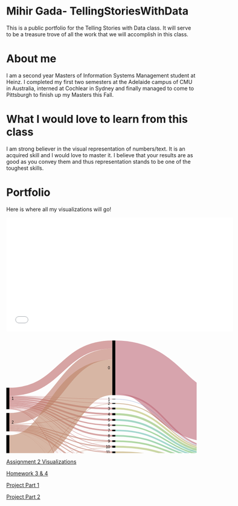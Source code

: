# Mihir Gada- TellingStoriesWithData
This is a public portfolio for the Telling Stories with Data class. It will serve to be a treasure trove of all the work that we will accomplish in this class.

# About me
I am a second year Masters of Information Systems Management student at Heinz. I completed my first two semesters at the Adelaide campus of CMU in Australia, interned at Cochlear in Sydney and finally managed to come to Pittsburgh to finish up my Masters this Fall.

# What I would love to learn from this class
I am strong believer in the visual representation of numbers/text. It is an acquired skill and I would love to master it. I believe that your results are as good as you convey them and thus representation stands to be one of the toughest skills.

# Portfolio
Here is where all my visualizations will go!

<iframe title="Left-click&amp;nbsp;" aria-label="Bar Chart" src="//datawrapper.dwcdn.net/BFpej/1/" scrolling="no" frameborder="0" style="border: none;" width="600" height="301"></iframe>


<svg width="850" height="520" xmlns="http://www.w3.org/2000/svg"><g transform="translate(0, 10)"><g class="links" fill="none" stroke-opacity="0.6"><path d="M8,147.92971734148207C144.33333333333334,147.92971734148207,144.33333333333334,166.10007639419413,280.6666666666667,166.10007639419413" stroke-width="1.2299465240641712" style="stroke: rgb(191, 105, 105);"></path><path d="M8,176.30634071810545C144.33333333333334,176.30634071810545,144.33333333333334,294.1405653170359,280.6666666666667,294.1405653170359" stroke-width="1.0542398777692896" style="stroke: rgb(191, 105, 105);"></path><path d="M8,135.71810542398777C144.33333333333334,135.71810542398777,144.33333333333334,10.718105423988003,280.6666666666667,10.718105423988003" stroke-width="21.436210847975552" style="stroke: rgb(191, 105, 105);"></path><path d="M8,150.8288770053476C144.33333333333334,150.8288770053476,144.33333333333334,180.053475935829,280.6666666666667,180.053475935829" stroke-width="4.5683728036669216" style="stroke: rgb(191, 105, 105);"></path><path d="M8,175.07639419404128C144.33333333333334,175.07639419404128,144.33333333333334,279.22077922077915,280.6666666666667,279.22077922077915" stroke-width="1.4056531703590527" style="stroke: rgb(191, 105, 105);"></path><path d="M8,180.96256684491985C144.33333333333334,180.96256684491985,144.33333333333334,497.2765469824292,280.6666666666667,497.2765469824292" stroke-width="1.5813598166539342" style="stroke: rgb(191, 105, 105);"></path><path d="M8,155.22154316271966C144.33333333333334,155.22154316271966,144.33333333333334,194.446142093201,280.6666666666667,194.446142093201" stroke-width="4.2169595110771585" style="stroke: rgb(191, 105, 105);"></path><path d="M8,173.84644766997712C144.33333333333334,173.84644766997712,144.33333333333334,264.6524064171123,280.6666666666667,264.6524064171123" stroke-width="1.0542398777692896" style="stroke: rgb(191, 105, 105);"></path><path d="M8,163.74331550802142C144.33333333333334,163.74331550802142,144.33333333333334,224.19786096256684,280.6666666666667,224.19786096256684" stroke-width="3.33842627960275" style="stroke: rgb(191, 105, 105);"></path><path d="M8,179.55691367456078C144.33333333333334,179.55691367456078,144.33333333333334,458.1398013750953,280.6666666666667,458.1398013750953" stroke-width="0.5271199388846448" style="stroke: rgb(191, 105, 105);"></path><path d="M8,171.29870129870133C144.33333333333334,171.29870129870133,144.33333333333334,252.1046600458364,280.6666666666667,252.1046600458364" stroke-width="4.041252864782276" style="stroke: rgb(191, 105, 105);"></path><path d="M8,179.02979373567612C144.33333333333334,179.02979373567612,144.33333333333334,446.2070282658516,280.6666666666667,446.2070282658516" stroke-width="0.5271199388846448" style="stroke: rgb(191, 105, 105);"></path><path d="M8,159.70206264323915C144.33333333333334,159.70206264323915,144.33333333333334,210.1566080977846,280.6666666666667,210.1566080977846" stroke-width="4.744079449961803" style="stroke: rgb(191, 105, 105);"></path><path d="M8,167.3453017570665C144.33333333333334,167.3453017570665,144.33333333333334,237.97555385790673,280.6666666666667,237.97555385790673" stroke-width="3.865546218487395" style="stroke: rgb(191, 105, 105);"></path><path d="M8,179.99618029029799C144.33333333333334,179.99618029029799,144.33333333333334,469.63330786860183,280.6666666666667,469.63330786860183" stroke-width="0.35141329258976317" style="stroke: rgb(191, 105, 105);"></path><path d="M8,177.44843391902216C144.33333333333334,177.44843391902216,144.33333333333334,338.6363636363635,280.6666666666667,338.6363636363635" stroke-width="0.8785332314744079" style="stroke: rgb(191, 105, 105);"></path><path d="M8,178.50267379679147C144.33333333333334,178.50267379679147,144.33333333333334,425.67990832696694,280.6666666666667,425.67990832696694" stroke-width="0.17570664629488159" style="stroke: rgb(191, 105, 105);"></path><path d="M8,176.9213139801375C144.33333333333334,176.9213139801375,144.33333333333334,321.4323911382736,280.6666666666667,321.4323911382736" stroke-width="0.17570664629488159" style="stroke: rgb(191, 105, 105);"></path><path d="M8,146.87547746371277C144.33333333333334,146.87547746371277,144.33333333333334,155.04583651642483,280.6666666666667,155.04583651642483" stroke-width="0.8785332314744079" style="stroke: rgb(191, 105, 105);"></path><path d="M8,177.97555385790682C144.33333333333334,177.97555385790682,144.33333333333334,354.0832696715048,280.6666666666667,354.0832696715048" stroke-width="0.17570664629488159" style="stroke: rgb(191, 105, 105);"></path><path d="M8,178.23911382734914C144.33333333333334,178.23911382734914,144.33333333333334,415.4163483575246,280.6666666666667,415.4163483575246" stroke-width="0.35141329258976317" style="stroke: rgb(191, 105, 105);"></path><path d="M8,178.67838044308635C144.33333333333334,178.67838044308635,144.33333333333334,435.8556149732618,280.6666666666667,435.8556149732618" stroke-width="0.17570664629488159" style="stroke: rgb(191, 105, 105);"></path><path d="M8,206.24904507257452C144.33333333333334,206.24904507257452,144.33333333333334,35.93200916730351,280.6666666666667,35.93200916730351" stroke-width="28.991596638655462" style="stroke: rgb(191, 120, 105);"></path><path d="M8,226.27960275019103C144.33333333333334,226.27960275019103,144.33333333333334,281.2414056531703,280.6666666666667,281.2414056531703" stroke-width="2.635599694423224" style="stroke: rgb(191, 120, 105);"></path><path d="M8,228.82734912146682C144.33333333333334,228.82734912146682,144.33333333333334,295.89763177998475,280.6666666666667,295.89763177998475" stroke-width="2.4598930481283423" style="stroke: rgb(191, 120, 105);"></path><path d="M8,234.09854851031326C144.33333333333334,234.09854851031326,144.33333333333334,322.57448433919035,280.6666666666667,322.57448433919035" stroke-width="2.1084797555385792" style="stroke: rgb(191, 120, 105);"></path><path d="M8,231.5508021390375C144.33333333333334,231.5508021390375,144.33333333333334,309.4996180290299,280.6666666666667,309.4996180290299" stroke-width="2.987012987012987" style="stroke: rgb(191, 120, 105);"></path><path d="M8,237.1734148204737C144.33333333333334,237.1734148204737,144.33333333333334,341.09625668449183,280.6666666666667,341.09625668449183" stroke-width="4.041252864782276" style="stroke: rgb(191, 120, 105);"></path><path d="M8,223.55614973262036C144.33333333333334,223.55614973262036,144.33333333333334,266.585179526356,280.6666666666667,266.585179526356" stroke-width="2.8113063407181054" style="stroke: rgb(191, 120, 105);"></path><path d="M8,239.63330786860206C144.33333333333334,239.63330786860206,144.33333333333334,370.7601222307102,280.6666666666667,370.7601222307102" stroke-width="0.5271199388846448" style="stroke: rgb(191, 120, 105);"></path><path d="M8,221.35981665393436C144.33333333333334,221.35981665393436,144.33333333333334,197.16959511077167,280.6666666666667,197.16959511077167" stroke-width="1.2299465240641712" style="stroke: rgb(191, 120, 105);"></path><path d="M8,239.2818945760123C144.33333333333334,239.2818945760123,144.33333333333334,354.2589763177997,280.6666666666667,354.2589763177997" stroke-width="0.17570664629488159" style="stroke: rgb(191, 120, 105);"></path><path d="M8,239.98472116119183C144.33333333333334,239.98472116119183,144.33333333333334,458.4912146676851,280.6666666666667,458.4912146676851" stroke-width="0.17570664629488159" style="stroke: rgb(191, 120, 105);"></path><path d="M8,240.24828113063415C144.33333333333334,240.24828113063415,144.33333333333334,498.24293353705104,280.6666666666667,498.24293353705104" stroke-width="0.35141329258976317" style="stroke: rgb(191, 120, 105);"></path><path d="M8,222.06264323911387C144.33333333333334,222.06264323911387,144.33333333333334,239.99618029029787,280.6666666666667,239.99618029029787" stroke-width="0.17570664629488159" style="stroke: rgb(191, 120, 105);"></path><path d="M8,297.5133689839572C144.33333333333334,297.5133689839572,144.33333333333334,97.5171886936595,280.6666666666667,97.5171886936595" stroke-width="94.17876241405654" style="stroke: rgb(191, 135, 105);"></path><path d="M8,365.1604278074867C144.33333333333334,365.1604278074867,144.33333333333334,447.17341482047345,280.6666666666667,447.17341482047345" stroke-width="1.4056531703590527" style="stroke: rgb(191, 135, 105);"></path><path d="M8,361.99770817417885C144.33333333333334,361.99770817417885,144.33333333333334,372.78074866310135,280.6666666666667,372.78074866310135" stroke-width="3.5141329258976315" style="stroke: rgb(191, 135, 105);"></path><path d="M8,357.1657754010696C144.33333333333334,357.1657754010696,144.33333333333334,357.42169595110755,280.6666666666667,357.42169595110755" stroke-width="6.149732620320855" style="stroke: rgb(191, 135, 105);"></path><path d="M8,369.90450725744853C144.33333333333334,369.90450725744853,144.33333333333334,472.9717341482046,280.6666666666667,472.9717341482046" stroke-width="6.325439266615737" style="stroke: rgb(191, 135, 105);"></path><path d="M8,347.85332314744085C144.33333333333334,347.85332314744085,144.33333333333334,297.5668449197861,280.6666666666667,297.5668449197861" stroke-width="0.8785332314744079" style="stroke: rgb(191, 135, 105);"></path><path d="M8,350.92818945760126C144.33333333333334,350.92818945760126,144.33333333333334,325.91291061879303,280.6666666666667,325.91291061879303" stroke-width="4.5683728036669216" style="stroke: rgb(191, 135, 105);"></path><path d="M8,374.20932009167313C144.33333333333334,374.20932009167313,144.33333333333334,499.2093200916729,280.6666666666667,499.2093200916729" stroke-width="1.5813598166539342" style="stroke: rgb(191, 135, 105);"></path><path d="M8,348.46829640947294C144.33333333333334,348.46829640947294,144.33333333333334,311.1688311688312,280.6666666666667,311.1688311688312" stroke-width="0.35141329258976317" style="stroke: rgb(191, 135, 105);"></path><path d="M8,345.12987012987014C144.33333333333334,345.12987012987014,144.33333333333334,167.24216959511085,280.6666666666667,167.24216959511085" stroke-width="1.0542398777692896" style="stroke: rgb(191, 135, 105);"></path><path d="M8,364.19404125286485C144.33333333333334,364.19404125286485,144.33333333333334,394.9770817417874,280.6666666666667,394.9770817417874" stroke-width="0.17570664629488159" style="stroke: rgb(191, 135, 105);"></path><path d="M8,346.886936592819C144.33333333333334,346.886936592819,144.33333333333334,283.08632543926655,280.6666666666667,283.08632543926655" stroke-width="1.0542398777692896" style="stroke: rgb(191, 135, 105);"></path><path d="M8,366.30252100840346C144.33333333333334,366.30252100840346,144.33333333333334,459.01833460656974,280.6666666666667,459.01833460656974" stroke-width="0.8785332314744079" style="stroke: rgb(191, 135, 105);"></path><path d="M8,373.2429335370513C144.33333333333334,373.2429335370513,144.33333333333334,486.3101604278073,280.6666666666667,486.3101604278073" stroke-width="0.35141329258976317" style="stroke: rgb(191, 135, 105);"></path><path d="M8,353.65164247517197C144.33333333333334,353.65164247517197,144.33333333333334,343.5561497326202,280.6666666666667,343.5561497326202" stroke-width="0.8785332314744079" style="stroke: rgb(191, 135, 105);"></path><path d="M8,345.74484339190224C144.33333333333334,345.74484339190224,144.33333333333334,225.95492742551565,280.6666666666667,225.95492742551565" stroke-width="0.17570664629488159" style="stroke: rgb(191, 135, 105);"></path><path d="M8,364.36974789915973C144.33333333333334,364.36974789915973,144.33333333333334,405.1527883880823,280.6666666666667,405.1527883880823" stroke-width="0.17570664629488159" style="stroke: rgb(191, 135, 105);"></path><path d="M8,346.096256684492C144.33333333333334,346.096256684492,144.33333333333334,268.25439266615734,280.6666666666667,268.25439266615734" stroke-width="0.5271199388846448" style="stroke: rgb(191, 135, 105);"></path><path d="M8,363.9304812834225C144.33333333333334,363.9304812834225,144.33333333333334,384.7135217723451,280.6666666666667,384.7135217723451" stroke-width="0.35141329258976317" style="stroke: rgb(191, 135, 105);"></path><path d="M288.6666666666667,166.62719633307876C425,166.62719633307876,425,288.2085561497327,561.3333333333334,288.2085561497327" stroke-width="2.2841864018334608" style="stroke: rgb(191, 150, 105);"></path><path d="M288.6666666666667,295.80977845683725C425,295.80977845683725,425,327.3911382734913,561.3333333333334,327.3911382734913" stroke-width="4.39266615737204" style="stroke: rgb(191, 166, 105);"></path><path d="M288.6666666666667,70.28265851795287C425,70.28265851795287,425,200.28265851795254,561.3333333333334,200.28265851795254" stroke-width="140.56531703590528" style="stroke: rgb(191, 105, 120);"></path><path d="M288.6666666666667,142.58594346829665C425,142.58594346829665,425,284.1673032849504,561.3333333333334,284.1673032849504" stroke-width="4.041252864782276" style="stroke: rgb(191, 105, 120);"></path><path d="M288.6666666666667,180.053475935829C425,180.053475935829,425,291.63483575248284,561.3333333333334,291.63483575248284" stroke-width="4.5683728036669216" style="stroke: rgb(186, 191, 105);"></path><path d="M288.6666666666667,281.0656990068754C425,281.0656990068754,425,322.6470588235295,561.3333333333334,322.6470588235295" stroke-width="5.095492742551566" style="stroke: rgb(171, 191, 105);"></path><path d="M288.6666666666667,498.3307868601985C425,498.3307868601985,425,368.3307868601988,561.3333333333334,368.3307868601988" stroke-width="3.33842627960275" style="stroke: rgb(155, 191, 105);"></path><path d="M288.6666666666667,496.57372039724964C425,496.57372039724964,425,272.0588235294117,561.3333333333334,272.0588235294117" stroke-width="0.17570664629488159" style="stroke: rgb(155, 191, 105);"></path><path d="M288.6666666666667,195.06111535523308C425,195.06111535523308,425,296.642475171887,561.3333333333334,296.642475171887" stroke-width="5.446906035141329" style="stroke: rgb(140, 191, 105);"></path><path d="M288.6666666666667,266.3216195569136C425,266.3216195569136,425,317.9029793735677,561.3333333333334,317.9029793735677" stroke-width="4.39266615737204" style="stroke: rgb(125, 191, 105);"></path><path d="M288.6666666666667,224.28571428571428C425,224.28571428571428,425,305.86707410236835,561.3333333333334,305.86707410236835" stroke-width="3.5141329258976315" style="stroke: rgb(110, 191, 105);"></path><path d="M288.6666666666667,458.7547746371274C425,458.7547746371274,425,359.1061879297175,561.3333333333334,359.1061879297175" stroke-width="1.4056531703590527" style="stroke: rgb(105, 191, 115);"></path><path d="M288.6666666666667,457.96409472880043C425,457.96409472880043,425,271.70741023682194,561.3333333333334,271.70741023682194" stroke-width="0.17570664629488159" style="stroke: rgb(105, 191, 115);"></path><path d="M288.6666666666667,252.1046600458364C425,252.1046600458364,425,313.6860198624905,561.3333333333334,313.6860198624905" stroke-width="4.041252864782276" style="stroke: rgb(105, 191, 130);"></path><path d="M288.6666666666667,446.29488158899903C425,446.29488158899903,425,271.26814362108473,561.3333333333334,271.26814362108473" stroke-width="0.7028265851795263" style="stroke: rgb(105, 191, 145);"></path><path d="M288.6666666666667,447.2612681436209C425,447.2612681436209,425,357.7883880825059,561.3333333333334,357.7883880825059" stroke-width="1.2299465240641712" style="stroke: rgb(105, 191, 145);"></path><path d="M288.6666666666667,210.1566080977846C425,210.1566080977846,425,301.73796791443857,561.3333333333334,301.73796791443857" stroke-width="4.744079449961803" style="stroke: rgb(105, 191, 161);"></path><path d="M288.6666666666667,238.06340718105417C425,238.06340718105417,425,309.64476699770825,561.3333333333334,309.64476699770825" stroke-width="4.041252864782276" style="stroke: rgb(105, 191, 176);"></path><path d="M288.6666666666667,472.88388082505713C425,472.88388082505713,425,363.05958747135236,561.3333333333334,363.05958747135236" stroke-width="6.501145912910618" style="stroke: rgb(105, 191, 191);"></path><path d="M288.6666666666667,469.5454545454544C425,469.5454545454544,425,271.8831168831168,561.3333333333334,271.8831168831168" stroke-width="0.17570664629488159" style="stroke: rgb(105, 191, 191);"></path><path d="M288.6666666666667,341.1841100076393C425,341.1841100076393,425,342.4140565317037,561.3333333333334,342.4140565317037" stroke-width="5.622612681436211" style="stroke: rgb(105, 176, 191);"></path><path d="M288.6666666666667,338.28495034377374C425,338.28495034377374,425,270.8288770053475,561.3333333333334,270.8288770053475" stroke-width="0.17570664629488159" style="stroke: rgb(105, 176, 191);"></path><path d="M288.6666666666667,425.67990832696694C425,425.67990832696694,425,356.90985485103147,561.3333333333334,356.90985485103147" stroke-width="0.17570664629488159" style="stroke: rgb(105, 161, 191);"></path><path d="M288.6666666666667,324.77081741787634C425,324.77081741787634,425,336.1764705882354,561.3333333333334,336.1764705882354" stroke-width="6.8525592055003814" style="stroke: rgb(105, 145, 191);"></path><path d="M288.6666666666667,155.04583651642483C425,155.04583651642483,425,286.62719633307876,561.3333333333334,286.62719633307876" stroke-width="0.8785332314744079" style="stroke: rgb(105, 130, 191);"></path><path d="M288.6666666666667,357.24598930481267C425,357.24598930481267,425,348.47593582887714,561.3333333333334,348.47593582887714" stroke-width="6.501145912910618" style="stroke: rgb(105, 115, 191);"></path><path d="M288.6666666666667,415.4163483575246C425,415.4163483575246,425,356.64629488158914,561.3333333333334,356.64629488158914" stroke-width="0.35141329258976317" style="stroke: rgb(110, 105, 191);"></path><path d="M288.6666666666667,435.8556149732618C425,435.8556149732618,425,357.08556149732635,561.3333333333334,357.08556149732635" stroke-width="0.17570664629488159" style="stroke: rgb(125, 105, 191);"></path><path d="M288.6666666666667,309.7631779984722C425,309.7631779984722,425,331.16883116883133,561.3333333333334,331.16883116883133" stroke-width="3.1627196333078684" style="stroke: rgb(140, 105, 191);"></path><path d="M288.6666666666667,308.0939648586708C425,308.0939648586708,425,270.65317035905264,561.3333333333334,270.65317035905264" stroke-width="0.17570664629488159" style="stroke: rgb(140, 105, 191);"></path><path d="M288.6666666666667,372.51718869365897C425,372.51718869365897,425,353.74713521772355,561.3333333333334,353.74713521772355" stroke-width="4.041252864782276" style="stroke: rgb(155, 105, 191);"></path><path d="M288.6666666666667,394.9770817417874C425,394.9770817417874,425,356.20702826585193,561.3333333333334,356.20702826585193" stroke-width="0.17570664629488159" style="stroke: rgb(171, 105, 191);"></path><path d="M288.6666666666667,486.3101604278073C425,486.3101604278073,425,366.48586707410254,561.3333333333334,366.48586707410254" stroke-width="0.35141329258976317" style="stroke: rgb(186, 105, 191);"></path><path d="M288.6666666666667,405.1527883880823C425,405.1527883880823,425,356.3827349121468,561.3333333333334,356.3827349121468" stroke-width="0.17570664629488159" style="stroke: rgb(191, 105, 181);"></path><path d="M288.6666666666667,384.7135217723451C425,384.7135217723451,425,355.9434682964096,561.3333333333334,355.9434682964096" stroke-width="0.35141329258976317" style="stroke: rgb(191, 105, 166);"></path><path d="M569.3333333333334,311.9289533995417C705.6666666666667,311.9289533995417,705.6666666666667,182.09702062643242,842,182.09702062643242" stroke-width="59.56455309396486" style="stroke: rgb(105, 135, 191);"></path><path d="M569.3333333333334,355.85561497326205C705.6666666666667,355.85561497326205,705.6666666666667,355.855614973262,842,355.855614973262" stroke-width="28.288770053475936" style="stroke: rgb(105, 135, 191);"></path><path d="M569.3333333333334,141.15737203972486C705.6666666666667,141.15737203972486,705.6666666666667,141.157372039725,842,141.157372039725" stroke-width="22.314744079449962" style="stroke: rgb(191, 105, 135);"></path><path d="M569.3333333333334,212.23071046600447C705.6666666666667,212.23071046600447,705.6666666666667,281.79526355996944,842,281.79526355996944" stroke-width="119.83193277310924" style="stroke: rgb(191, 105, 135);"></path></g><g class="nodes" font-family="Arial, Helvetica" font-size="10"><g><rect x="280.6666666666667" y="2.2737367544323206e-13" height="144.6065699006874" width="8" fill="#000"></rect><text x="274.6666666666667" y="72.30328495034392" dy="0.35em" text-anchor="end">0</text></g><g><rect x="280.6666666666667" y="154.60656990068762" height="0.878533231474421" width="8" fill="#000"></rect><text x="274.6666666666667" y="155.04583651642483" dy="0.35em" text-anchor="end">1</text></g><g><rect x="280.6666666666667" y="278.5179526355996" height="5.095492742551642" width="8" fill="#000"></rect><text x="274.6666666666667" y="281.06569900687543" dy="0.35em" text-anchor="end">10</text></g><g><rect x="280.6666666666667" y="293.61344537815125" height="4.392666157372105" width="8" fill="#000"></rect><text x="274.6666666666667" y="295.8097784568373" dy="0.35em" text-anchor="end">11</text></g><g><rect x="280.6666666666667" y="308.00611153552336" height="3.3384262796027997" width="8" fill="#000"></rect><text x="274.6666666666667" y="309.67532467532476" dy="0.35em" text-anchor="end">12</text></g><g><rect x="280.6666666666667" y="321.34453781512616" height="6.8525592055001425" width="8" fill="#000"></rect><text x="274.6666666666667" y="324.77081741787623" dy="0.35em" text-anchor="end">13</text></g><g><rect x="280.6666666666667" y="384.5378151260502" height="0.3514132925897684" width="8" fill="#000"></rect><text x="274.6666666666667" y="384.7135217723451" dy="0.35em" text-anchor="end">13 15</text></g><g><rect x="280.6666666666667" y="394.88922841863996" height="0.1757066462948842" width="8" fill="#000"></rect><text x="274.6666666666667" y="394.9770817417874" dy="0.35em" text-anchor="end">13 15 B</text></g><g><rect x="280.6666666666667" y="338.1970970206263" height="5.798319327731065" width="8" fill="#000"></rect><text x="274.6666666666667" y="341.09625668449183" dy="0.35em" text-anchor="end">14</text></g><g><rect x="280.6666666666667" y="353.99541634835737" height="6.501145912910488" width="8" fill="#000"></rect><text x="274.6666666666667" y="357.2459893048126" dy="0.35em" text-anchor="end">15</text></g><g><rect x="280.6666666666667" y="405.06493506493484" height="0.1757066462948842" width="8" fill="#000"></rect><text x="274.6666666666667" y="405.1527883880823" dy="0.35em" text-anchor="end">15 16</text></g><g><rect x="280.6666666666667" y="370.49656226126785" height="4.0412528647823365" width="8" fill="#000"></rect><text x="274.6666666666667" y="372.517188693659" dy="0.35em" text-anchor="end">16</text></g><g><rect x="280.6666666666667" y="165.48510313216204" height="2.2841864018334945" width="8" fill="#000"></rect><text x="274.6666666666667" y="166.62719633307879" dy="0.35em" text-anchor="end">2</text></g><g><rect x="280.6666666666667" y="177.76928953399553" height="4.568372803666875" width="8" fill="#000"></rect><text x="274.6666666666667" y="180.05347593582897" dy="0.35em" text-anchor="end">3</text></g><g><rect x="280.6666666666667" y="192.3376623376624" height="5.446906035141296" width="8" fill="#000"></rect><text x="274.6666666666667" y="195.06111535523306" dy="0.35em" text-anchor="end">4</text></g><g><rect x="280.6666666666667" y="207.7845683728037" height="4.74407944996176" width="8" fill="#000"></rect><text x="274.6666666666667" y="210.15660809778458" dy="0.35em" text-anchor="end">5</text></g><g><rect x="280.6666666666667" y="415.2406417112297" height="0.3514132925897684" width="8" fill="#000"></rect><text x="274.6666666666667" y="415.4163483575246" dy="0.35em" text-anchor="end">5 7</text></g><g><rect x="280.6666666666667" y="425.5920550038195" height="0.1757066462948842" width="8" fill="#000"></rect><text x="274.6666666666667" y="425.67990832696694" dy="0.35em" text-anchor="end">5 9</text></g><g><rect x="280.6666666666667" y="222.52864782276546" height="3.51413292589757" width="8" fill="#000"></rect><text x="274.6666666666667" y="224.28571428571425" dy="0.35em" text-anchor="end">6</text></g><g><rect x="280.6666666666667" y="236.04278074866303" height="4.041252864782223" width="8" fill="#000"></rect><text x="274.6666666666667" y="238.06340718105415" dy="0.35em" text-anchor="end">7</text></g><g><rect x="280.6666666666667" y="250.08403361344526" height="4.0412528647823365" width="8" fill="#000"></rect><text x="274.6666666666667" y="252.10466004583643" dy="0.35em" text-anchor="end">8</text></g><g><rect x="280.6666666666667" y="435.7677616501144" height="0.1757066462948842" width="8" fill="#000"></rect><text x="274.6666666666667" y="435.8556149732618" dy="0.35em" text-anchor="end">8 10</text></g><g><rect x="280.6666666666667" y="264.1252864782276" height="4.392666157371991" width="8" fill="#000"></rect><text x="274.6666666666667" y="266.3216195569136" dy="0.35em" text-anchor="end">9</text></g><g><rect x="280.6666666666667" y="445.94346829640926" height="1.9327731092437261" width="8" fill="#000"></rect><text x="274.6666666666667" y="446.9098548510311" dy="0.35em" text-anchor="end">A</text></g><g><rect x="280.6666666666667" y="457.876241405653" height="1.5813598166539578" width="8" fill="#000"></rect><text x="274.6666666666667" y="458.66692131397997" dy="0.35em" text-anchor="end">B</text></g><g><rect x="280.6666666666667" y="469.45760122230695" height="6.676852559205486" width="8" fill="#000"></rect><text x="274.6666666666667" y="472.7960275019097" dy="0.35em" text-anchor="end">C</text></g><g><rect x="280.6666666666667" y="486.13445378151243" height="0.3514132925897684" width="8" fill="#000"></rect><text x="274.6666666666667" y="486.3101604278073" dy="0.35em" text-anchor="end">C D</text></g><g><rect x="280.6666666666667" y="496.4858670741022" height="3.51413292589757" width="8" fill="#000"></rect><text x="274.6666666666667" y="498.242933537051" dy="0.35em" text-anchor="end">D</text></g><g><rect x="0" y="125" height="56.7532467532468" width="8" fill="#000"></rect><text x="14" y="153.3766233766234" dy="0.35em" text-anchor="start">1</text></g><g><rect x="0" y="191.7532467532468" height="48.670741023682126" width="8" fill="#000"></rect><text x="14" y="216.08861726508786" dy="0.35em" text-anchor="start">2</text></g><g><rect x="0" y="250.42398777692893" height="124.57601222307105" width="8" fill="#000"></rect><text x="14" y="312.71199388846446" dy="0.35em" text-anchor="start">3</text></g><g><rect x="842" y="130.00000000000003" height="81.87929717341478" width="8" fill="#000"></rect><text x="836" y="170.93964858670742" dy="0.35em" text-anchor="end">female</text></g><g><rect x="842" y="221.8792971734148" height="148.12070282658516" width="8" fill="#000"></rect><text x="836" y="295.9396485867074" dy="0.35em" text-anchor="end">male</text></g><g><rect x="561.3333333333334" y="129.9999999999999" height="142.14667685255938" width="8" fill="#000"></rect><text x="555.3333333333334" y="201.07333842627958" dy="0.35em" text-anchor="end">no</text></g><g><rect x="561.3333333333334" y="282.14667685255927" height="87.85332314744085" width="8" fill="#000"></rect><text x="555.3333333333334" y="326.0733384262797" dy="0.35em" text-anchor="end">yes</text></g></g></g></svg>


[Assignment 2 Visualizations](/dataviz2.md)

[Homework 3 & 4](/Homework3&4.md)


[Project Part 1](/Project_MihirGada.md)


[Project Part 2](/Project_MihirGada_Part2.md)
